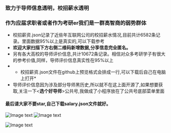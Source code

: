 ### 致力于导师信息透明，校招薪水透明
### 作为应届求职者或者作为考研er我们是一群高智商的弱势群体
- 校招薪资.json记录了近些年互联网公司的校招薪水情况,目前共计6582条记录。里面数据95%以上是真实的,可以下载参考
- **欢迎大家扫描下方右侧二维码新增数据,分享信息完全匿名。**
- 另有各大高校的导师评价信息,共计10672条记录。相信对众多考研学子有很大的参考价值,同样，导师评价信息真实性在95%以上
- * 校招薪资.json文件在github上预览格式会排成一行,可以下载后自己在电脑上打开*
- 导师评价信息因为涉及部分导师黑历史,所以就不在这上面开源了,如果想要获取,关注一下<**选个好导师**>公共号,我做成了小程序放在了公共号底部菜单里面
#### 最后请大家不要star,自己下载salary.json文件就好。

![Image text](https://github.com/1024offer/guka/blob/master/qrcode.jpg) ![Image text](https://github.com/1024offer/guka/blob/master/offer024.jpg)

![Image text](https://github.com/1024offer/guka/blob/master/salary.jpg)



